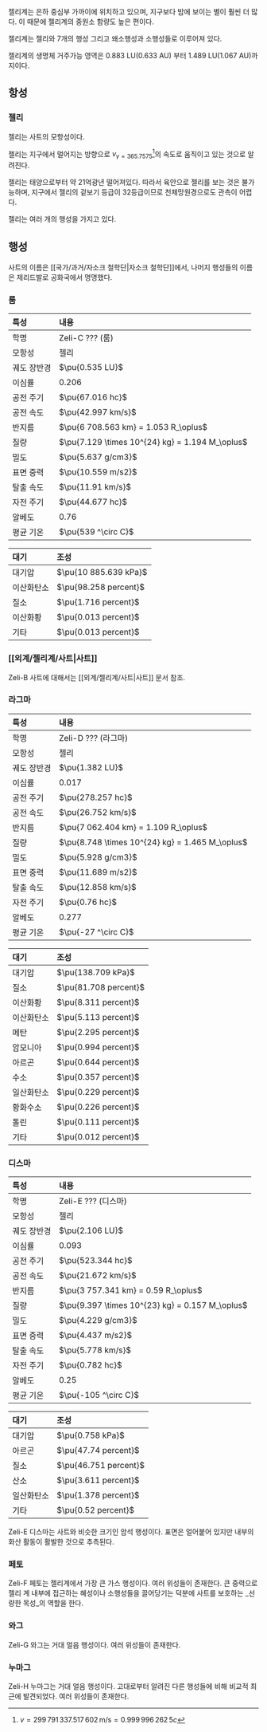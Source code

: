 젤리계는 은하 중심부 가까이에 위치하고 있으며, 지구보다 밤에 보이는 별이 훨씬 더 많다. 이 때문에 젤리계의 중원소 함량도 높은 편이다.

젤리계는 젤리와 7개의 행성 그리고 왜소행성과 소행성들로 이루어져 있다.

젤리계의 생명체 거주가능 영역은 0.883 LU(0.633 AU) 부터 1.489 LU(1.067 AU)까지이다.

## 항성

### 젤리
젤리는 사트의 모항성이다.

젤리는 지구에서 멀어지는 방향으로 $v_{\gamma=365.7575}$[^1]의 속도로 움직이고 있는 것으로 알려진다.

젤리는 태양으로부터 약 21억광년 떨어져있다. 따라서 육안으로 젤리를 보는 것은 불가능하며, 지구에서 젤리의 겉보기 등급이 32등급이므로 천체망원경으로도 관측이 어렵다.

젤리는 여러 개의 행성을 가지고 있다.

## 행성
사트의 이름은 [[국가/과거/자소크 철학단|자소크 철학단]]에서, 나머지 행성들의 이름은 제리드발로 공화국에서 명명했다.

### 룸
| 특성     | 내용                                              |
| :----- | :---------------------------------------------- |
| 학명     | Zeli-C ??? (룸)                                  |
| 모항성    | 젤리                                              |
| 궤도 장반경 | $\pu{0.535 LU}$                                 |
| 이심률    | $0.206$                                         |
| 공전 주기  | $\pu{67.016 hc}$                                |
| 공전 속도  | $\pu{42.997 km/s}$                              |
| 반지름    | $\pu{6 708.563 km} = 1.053 R_\oplus$            |
| 질량     | $\pu{7.129 \times 10^{24} kg} = 1.194 M_\oplus$ |
| 밀도     | $\pu{5.637 g/cm3}$                              |
| 표면 중력  | $\pu{10.559 m/s2}$                              |
| 탈출 속도  | $\pu{11.91 km/s}$                               |
| 자전 주기  | $\pu{44.677 hc}$                                |
| 알베도    | $0.76$                                          |
| 평균 기온  | $\pu{539 ^\circ C}$                             |

| 대기    | 조성                    |
| :---- | :-------------------- |
| 대기압   | $\pu{10 885.639 kPa}$ |
| 이산화탄소 | $\pu{98.258 percent}$ |
| 질소    | $\pu{1.716 percent}$  |
| 이산화황  | $\pu{0.013 percent}$  |
| 기타    | $\pu{0.013 percent}$  |

### [[외계/젤리계/사트|사트]]
Zeli-B 사트에 대해서는 [[외계/젤리계/사트|사트]] 문서 참조.

### 라그마
| 특성     | 내용                                              |
| :----- | :---------------------------------------------- |
| 학명     | Zeli-D ??? (라그마)                                |
| 모항성    | 젤리                                              |
| 궤도 장반경 | $\pu{1.382 LU}$                                 |
| 이심률    | $0.017$                                         |
| 공전 주기  | $\pu{278.257 hc}$                               |
| 공전 속도  | $\pu{26.752 km/s}$                              |
| 반지름    | $\pu{7 062.404 km} = 1.109 R_\oplus$            |
| 질량     | $\pu{8.748 \times 10^{24} kg} = 1.465 M_\oplus$ |
| 밀도     | $\pu{5.928 g/cm3}$                              |
| 표면 중력  | $\pu{11.689 m/s2}$                              |
| 탈출 속도  | $\pu{12.858 km/s}$                              |
| 자전 주기  | $\pu{0.76 hc}$                                  |
| 알베도    | $0.277$                                         |
| 평균 기온  | $\pu{-27 ^\circ C}$                             |

| 대기    | 조성                    |
| :---- | :-------------------- |
| 대기압   | $\pu{138.709 kPa}$    |
| 질소    | $\pu{81.708 percent}$ |
| 이산화황  | $\pu{8.311 percent}$  |
| 이산화탄소 | $\pu{5.113 percent}$  |
| 메탄    | $\pu{2.295 percent}$  |
| 암모니아  | $\pu{0.994 percent}$  |
| 아르곤   | $\pu{0.644 percent}$  |
| 수소    | $\pu{0.357 percent}$  |
| 일산화탄소 | $\pu{0.229 percent}$  |
| 황화수소  | $\pu{0.226 percent}$  |
| 톨린    | $\pu{0.111 percent}$  |
| 기타    | $\pu{0.012 percent}$  |

### 디스마
| 특성     | 내용                                              |
| :----- | :---------------------------------------------- |
| 학명     | Zeli-E ??? (디스마)                                |
| 모항성    | 젤리                                              |
| 궤도 장반경 | $\pu{2.106 LU}$                                 |
| 이심률    | $0.093$                                         |
| 공전 주기  | $\pu{523.344 hc}$                               |
| 공전 속도  | $\pu{21.672 km/s}$                              |
| 반지름    | $\pu{3 757.341 km} = 0.59 R_\oplus$             |
| 질량     | $\pu{9.397 \times 10^{23} kg} = 0.157 M_\oplus$ |
| 밀도     | $\pu{4.229 g/cm3}$                              |
| 표면 중력  | $\pu{4.437 m/s2}$                               |
| 탈출 속도  | $\pu{5.778 km/s}$                               |
| 자전 주기  | $\pu{0.782 hc}$                                 |
| 알베도    | $0.25$                                          |
| 평균 기온  | $\pu{-105 ^\circ C}$  

| 대기    | 조성                    |
| :---- | :-------------------- |
| 대기압   | $\pu{0.758 kPa}$      |
| 아르곤   | $\pu{47.74 percent}$  |
| 질소    | $\pu{46.751 percent}$ |
| 산소    | $\pu{3.611 percent}$  |
| 일산화탄소 | $\pu{1.378 percent}$  |
| 기타    | $\pu{0.52 percent}$   |
Zeli-E 디스마는 사트와 비슷한 크기인 암석 행성이다. 표면은 얼어붙어 있지만 내부의 화산 활동이 활발한 것으로 추측된다.

### 페토
Zeli-F 페토는 젤리계에서 가장 큰 가스 행성이다. 여러 위성들이 존재한다. 큰 중력으로 젤리 계 내부에 접근하는 혜성이나 소행성들을 끌어당기는 덕분에 사트를 보호하는 _선량한 목성_의 역할을 한다.

### 와그
Zeli-G 와그는 거대 얼음 행성이다. 여러 위성들이 존재한다.

### 누마그
Zeli-H 누마그는 거대 얼음 행성이다. 고대로부터 알려진 다른 행성들에 비해 비교적 최근에 발견되었다. 여러 위성들이 존재한다.

[^1]: $v = 299\,791\,337.517\,602\,\mathrm{m/s} = 0.999\,996\,262\,5c$
